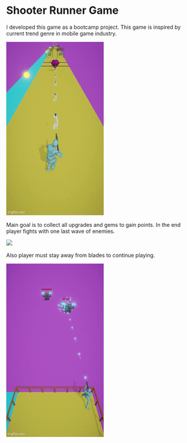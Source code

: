 # Shooter Runner Game
I developed this game as a bootcamp project. This game is inspired by current trend genre in mobile game industry.

![](runner_mid_phase.gif)

Main goal is to collect all upgrades and gems to gain points. In the end player fights with one last wave of enemies.

![](ezgif.com-fail.gif)

Also player must stay away from blades to continue playing.

![](runner_last_phase.gif)
